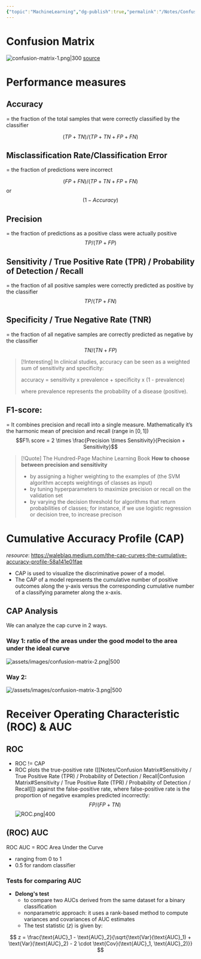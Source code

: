 ```yaml
---
{"topic":"MachineLearning","dg-publish":true,"permalink":"/Notes/Confusion Matrix/","dgPassFrontmatter":true,"noteIcon":""}
---
```



# Confusion Matrix
![confusion-matrix-1.png|300](/img/user/assets/images/confusion-matrix-1.png)
[source](https://towardsdatascience.com/confusion-matrix-for-your-multi-class-machine-learning-model-ff9aa3bf7826)

# Performance measures
## Accuracy 
= the fraction of the total samples that were correctly classified by the classifier

$$(TP+TN)/(TP+TN+FP+FN)$$
## Misclassification Rate/Classification Error
= the fraction of predictions were incorrect

$$(FP+FN)/(TP+TN+FP+FN)$$ or $$(1-Accuracy)$$
## Precision
= the fraction of predictions as a positive class were actually positive
$$TP/(TP+FP)$$
## Sensitivity / True Positive Rate (TPR) / Probability of Detection / Recall
= the fraction of all positive samples were correctly predicted as positive by the classifier
$$TP/(TP+FN)$$
## Specificity / True Negative Rate (TNR)
= the fraction of all negative samples are correctly predicted as negative by the classifier
$$TN/(TN+FP)$$
>[!Interesting]
>In clinical studies, accuracy can be seen as a weighted sum of sensitivity and specificity:
> 
>accuracy = sensitivity x prevalence + specificity x (1 - prevalence)
>
>where prevalence represents the probability of a disease (positive).

## F1-score: 
= It combines precision and recall into a single measure. Mathematically it’s the harmonic mean of precision and recall (range in $[0, 1]$)
$$F1\ score = 2 \times \frac{Precision \times Sensitivity}{Precision + Sensitivity}$$
>[!Quote] The Hundred-Page Machine Learning Book
>**How to choose between precision and sensitivity**
>- by assigning a higher weighting to the examples of (the SVM algorithm accepts weightings of classes as input)
>- by tuning hyperparameters to maximize precision or recall on the validation set
>- by varying the decision threshold for algorithms that return probabilities of classes; for instance, if we use logistic regression or decision tree, to increase precison

# Cumulative Accuracy Profile (CAP)
*resource*: https://waleblaq.medium.com/the-cap-curves-the-cumulative-accuracy-profile-58a141e01fae
 - CAP is used to visualize the discriminative power of a model. 
 - The CAP of a model represents the cumulative number of positive outcomes along the y-axis versus the corresponding cumulative number of a classifying parameter along the x-axis.
 ## CAP Analysis
We can analyze the cap curve in 2 ways.
 ### Way 1: ratio of the areas under the good model to the area under the ideal curve
 ![assets/images/confusion-matrix-2.png|500](/img/user/assets/images/confusion-matrix-2.png)
 ### Way 2:
![/assets/images/confusion-matrix-3.png|500](/img/user/assets/images/confusion-matrix-3.png)
# Receiver Operating Characteristic (ROC) & AUC
## ROC
- ROC != CAP
- ROC plots the true-positive rate ([[Notes/Confusion Matrix#Sensitivity / True Positive Rate (TPR) / Probability of Detection / Recall\|Confusion Matrix#Sensitivity / True Positive Rate (TPR) / Probability of Detection / Recall]]) against the false-positive rate, where false-positive rate is the proportion of negative examples predicted incorrectly:$$FP/(FP+TN)$$
![ROC.png|400](/img/user/assets/images/ROC.png)
## (ROC) AUC 

ROC AUC = ROC Area Under the Curve
- ranging from 0 to 1
- 0.5 for random classifier

### Tests for comparing AUC

- **Delong's test**
	-  to compare two AUCs derived from the same dataset for a binary classification
	- nonparametric approach: it uses a rank-based method to compute variances and covariances of AUC estimates
	- The test statistic ($z$) is given by:

$$
z = \frac{\text{AUC}_1 - \text{AUC}_2}{\sqrt{\text{Var}(\text{AUC}_1) + \text{Var}(\text{AUC}_2) - 2 \cdot \text{Cov}(\text{AUC}_1, \text{AUC}_2)}}
$$
